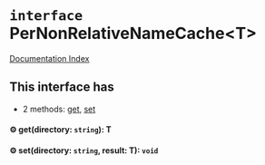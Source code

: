 # `interface` PerNonRelativeNameCache\<T>

[Documentation Index](../README.md)

## This interface has

- 2 methods:
[get](#-getdirectory-string-t),
[set](#-setdirectory-string-result-t-void)


#### ⚙ get(directory: `string`): T



#### ⚙ set(directory: `string`, result: T): `void`



